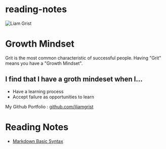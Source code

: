 # reading-notes


![Liam Grist](https://avatars.githubusercontent.com/u/75773961?v=4)

# Growth Mindset

Grit is the most common characteristic of successful people. Having "Grit" means you have a "Growth Mindset". 
## I find that I have a groth mindeset when I...
 - Have a learning process
 - Accept failure as opportunities to learn

 My Github Portfolio : [github.com/jliamgrist](https://github.com/jliamgrist)

# Reading Notes
- [Markdown Basic Syntax](https://jliamgrist.github.io/markdown-basic-syntax/)